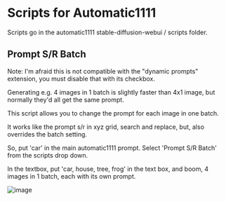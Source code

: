 # Scripts for Automatic1111

Scripts go in the automatic1111 stable-diffusion-webui / scripts folder.

## Prompt S/R Batch

Note: I'm afraid this is not compatible with the "dynamic prompts" extension, you must disable that with its checkbox.

Generating e.g. 4 images in 1 batch is slightly faster than 4x1 image, but normally they'd all get the same prompt.

This script allows you to change the prompt for each image in one batch.

It works like the prompt s/r in xyz grid, search and replace, but, also overrides the batch setting.

So, put 'car' in the main automatic1111 prompt. Select 'Prompt S/R Batch' from the scripts drop down. 

In the textbox, put 'car, house, tree, frog' in the text box, and boom, 4 images in 1 batch, each with its own prompt.

![image](https://github.com/Luke2642/webui-scripts/assets/36384924/df79220c-1070-454f-ac57-8f305f44c9a6)
